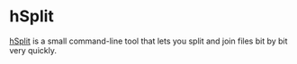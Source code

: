 # hSplit
[hSplit](hSplit-Help.txt) is a small command-line tool that lets you split and join files bit by bit very quickly.
